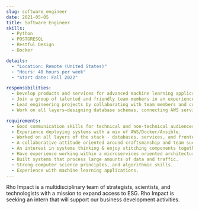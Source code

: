 ```yaml
---
slug: software_engineer
date: 2021-05-05
title: Software Engineer
skills:
  - Python
  - POSTGRESQL
  - Restful Design
  - Docker

details:
  - "Location: Remote (United States)"
  - "Hours: 40 hours per week"
  - "Start date: Fall 2022"

responsibilities:
  - Develop products and services for advanced machine learning applications in impactful and interesting problem spaces.
  - Join a group of talented and friendly team members in an experienced individual contributor role (mix of architecting / building / mentoring), with potential for future people and project management opportunities.
  - Lead engineering projects by collaborating with team members and customers, facilitating technology architecture decisions, driving forward work streams, and releasing high quality software.
  - Work on all layers—designing database schemas, connecting AWS services, building python services that leverage machine learning libraries, crafting frontend features.

requirements:
  - Good communication skills for technical and non-technical audiences.
  - Experience deploying systems with a mix of AWS/Docker/Ansible.
  - Worked on all layers of the stack - databases, services, and frontend.
  - A collaborative attitude oriented around craftsmanship and team success.
  - An interest in systems thinking & enjoy stitching components together.
  - Have experience working within a microservices oriented architecture.
  - Built systems that process large amounts of data and traffic.
  - Strong computer science principles, and algorithmic skills.
  - Experience with machine learning applications.
---
```


Rho Impact is a multidisciplinary team of strategists, scientists, and technologists with a mission to expand access to ESG. Rho Impact is seeking an intern that will support our business development activities.
